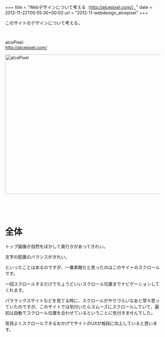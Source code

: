 +++
title = "Webデザインについて考える（http://alcepixel.com/）"
date = 2012-11-22T00:55:30+00:00
url = "2012-11-webdesign_alcepixel"
+++
&nbsp;

このサイトのデザインについて考える。

&nbsp;

alcePixel  
<http://alcepixel.com/>

[<img style="background-image: none; border-bottom: 0px; border-left: 0px; padding-left: 0px; padding-right: 0px; display: block; float: none; margin-left: auto; border-top: 0px; margin-right: auto; border-right: 0px; padding-top: 0px" title="alcePixel" border="0" alt="alcePixel" src="http://5000164.jp/wp-content/uploads/2012/11/alcePixel_thumb.png" width="640" height="454" />](http://5000164.jp/wp-content/uploads/2012/11/alcePixel.png)

&nbsp;

&nbsp;

# 全体

トップ画像が自然をぼかして奥行きがあってきれい。

文字の配置のバランスがきれい。

といったことはあるのですが、一番素敵だと思ったのはこのサイトのスクロールです。

一回スクロールするだけでちょうどいいスクロール位置までナビゲーションしてくれます。

パララックスサイトなどを見てる時に、スクロールがやりづらいなあと常々思っていたのですが、このサイトでは気付いたらスムーズにスクロールしていて、最初は自動でスクロール位置を合わせているということに気付きませんでした。

気持よくスクロールできるおかげでサイトのUXが格段に向上していると思います。